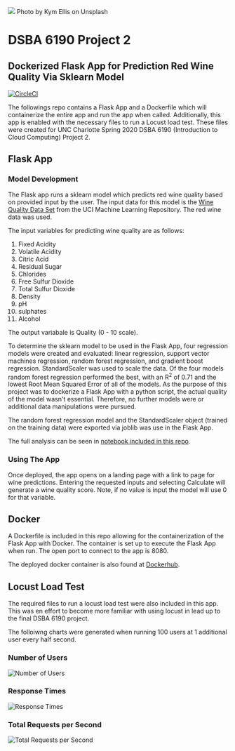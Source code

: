 ![](https://github.com/canfielder/DSBA-6190_Proj2/blob/master/static/kym-ellis-aF1NPSnDQLw-unsplash.jpg)
Photo by Kym Ellis on Unsplash

# DSBA 6190 Project 2
## Dockerized Flask App for Prediction Red Wine Quality Via Sklearn Model
[![CircleCI](https://circleci.com/gh/canfielder/DSBA-6190_Proj2.svg?style=svg)](https://circleci.com/gh/canfielder/DSBA-6190_Proj2)

The followings repo contains a Flask App and a Dockerfile which will containerize the entire app and run the app when called. Additionally, this app is enabled with the necessary files to run a Locust load test. These files were created for UNC Charlotte Spring 2020 DSBA 6190 (Introduction to Cloud Computing) Project 2.

## Flask App
### Model Development
The Flask app runs a sklearn model which predicts red wine quality based on provided input by the user. The input data for this model is the [Wine Quality Data Set](https://archive.ics.uci.edu/ml/datasets/Wine+Quality) from the UCI Machine Learning Repository. The red wine data was used.

The input variables for predicting wine quality are as follows:
1. Fixed Acidity
2. Volatile Acidity
3. Citric Acid
4. Residual Sugar
5. Chlorides
6. Free Sulfur Dioxide
7. Total Sulfur Dioxide
8. Density
9. pH
10. sulphates
11. Alcohol

The output variabale is Quality (0 - 10 scale). 

To determine the sklearn model to be used in the Flask App, four regression models were created and evaluated: linear regression, support vector machines regression, random forest regression, and gradient boost regression. StandardScaler was used to scale the data. Of the four models random forest regression performed the best, with an R<sup>2</sup> of 0.71 and the lowest Root Mean Squared Error of all of the models. As the purpose of this project was to dockerize a Flask App with a python script, the actual quality of the model wasn't essential. Therefore, no further models were or additional data manipulations were pursued. 

The random forest regression model and the StandardScaler object (trained on the training data) were exported via joblib was use in the Flask App. 

The full analysis can be seen in [notebook included in this repo](https://github.com/canfielder/DSBA-6190_Proj2/tree/master/wine_predict).

### Using The App
Once deployed, the app opens on a landing page with a link to page for wine predictions. Entering the requested inputs and selecting Calculate will generate a wine quality score. Note, if no value is input the model will use 0 for that variable.

<Show Picture of Results>

## Docker
A Dockerfile is included in this repo allowing for the containerization of the Flask App with Docker. The container is set up to execute the Flask App when run. The open port to connect to the app is 8080.

The deployed docker container is also found at [Dockerhub](https://hub.docker.com/repository/docker/canfielder/dsba-6190_proj2_docker). 

## Locust Load Test
The required files to run a locust load test were also included in this app. This was en effort to become more familiar with using locust in lead up to the final DSBA 6190 project. 

The folloiwng charts were generated when running 100 users at 1 additional user every half second.

### Number of Users
![Number of Users](https://github.com/canfielder/DSBA-6190_Proj2/blob/master/static/number_of_users_1581880283.png)

### Response Times
![Response Times](https://github.com/canfielder/DSBA-6190_Proj2/blob/master/static/response_times_(ms)_1581880283.png)

### Total Requests per Second
![Total Requests per Second ](https://github.com/canfielder/DSBA-6190_Proj2/blob/master/static/total_requests_per_second_1581880283.png)
